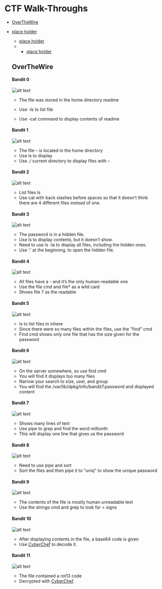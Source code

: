 # CTF Walk-Throughs
 * [OverTheWire](#overthewire)

- [place holder](#place-holder)
  * [place holder](#rubber-ducky)
  * - [place holder](#tool-demo-s)
  

   ## OverTheWire
    
    #### Bandit 0
     
     ![alt text](https://res.cloudinary.com/s1n1s73r-k1773n/image/upload/v1624315610/overthewire/Bandit0_thh95i.png)

     - The file was stored in the home directory readme
     
     - Use -ls to list file
    
    - Use -cat command to display contents of readme
    
    #### Bandit 1
    
    ![alt text](https://res.cloudinary.com/s1n1s73r-k1773n/image/upload/v1624315610/overthewire/Bandit1_yuupe5.png)

    - The file – is located in the home directory
    - Use ls to display 
    - Use ./ current directory to display files with – 

    #### Bandit 2
    
  ![alt text](https://res.cloudinary.com/s1n1s73r-k1773n/image/upload/v1624315606/overthewire/Bandit2_redh7q.png)

   - List files ls
   - Use cat with back slashes before spaces so that it doesn’t think there are 4 different files instead of one. 

    #### Bandit 3

  ![alt text](https://res.cloudinary.com/s1n1s73r-k1773n/image/upload/v1624315608/overthewire/Bandit3_xlhdms.png)

   - The password is in a hidden file. 
   -	Use ls to display contents, but it doesn’t show. 
   -	Need to use ls -la to display all files, including the hidden ones.
   -	Use ‘.’ at the beginning, to open the hidden file.
   
   #### Bandit 4
   
   ![alt text](https://res.cloudinary.com/s1n1s73r-k1773n/image/upload/v1624315608/overthewire/Bandit4_xeawe5.png)

    -	All files have a  - and it’s the only human-readable one
    -	Use the file cmd  and file* as a wild card 
    - Shows file 7 as the readable 
    
   #### Bandit 5
    
   ![alt text](https://res.cloudinary.com/s1n1s73r-k1773n/image/upload/v1624315609/overthewire/Bandit5_ecm9ay.png)

     -	ls to list files in inhere
     -	Since there were so many files within the files, use the "find" cmd
     -	Find cmd shows only one file that has the size given for the password
    
   #### Bandit 6

  ![alt text](https://res.cloudinary.com/s1n1s73r-k1773n/image/upload/v1624315609/overthewire/Bandit6_feef3s.png)

     -	On the server somewhere, so use find cmd
     -	You will find it displays too many files
     -	Narrow your search to size, user, and group
     -	You will find the /var/lib/dpkg/info/bandit7.password and displayed content
  
  ####  Bandit 7

  ![alt text](https://res.cloudinary.com/s1n1s73r-k1773n/image/upload/v1624315609/overthewire/Bandit7_r9zjqx.png)

     - Shows many lines of text
     - Use pipe to grep and find the word millionth
     - This will display one line that gives us the password

  ####   Bandit 8
  
  ![alt text](https://res.cloudinary.com/s1n1s73r-k1773n/image/upload/v1624315610/overthewire/Bandit8_rpxywo.png)

     - Need to use pipe and sort 
     - Sort the files and then pipe it to "uniq" to show the unique password
     
  ####   Bandit 9
  
  ![alt text](https://res.cloudinary.com/s1n1s73r-k1773n/image/upload/v1624315609/overthewire/Bandit9_wizfje.png)

     - The contents of the file is mostly human unreadable text
     - Use the strings cmd and grep to look for = signs

  ####   Bandit 10
  
  ![alt text](https://res.cloudinary.com/s1n1s73r-k1773n/image/upload/v1624315610/overthewire/Bandit10_ouriuo.png)

     - After displaying contents in the file, a base64 code is given
     - Use [CyberChef](https://gchq.github.io/CyberChef/) to decode it.
     
  ####   Bandit 11
  
  ![alt text](https://res.cloudinary.com/s1n1s73r-k1773n/image/upload/v1624315610/overthewire/Bandit11_w0n6zh.png)

    - The file contained a rot13 code
    - Decrypted with [CyberChef](https://gchq.github.io/CyberChef/). 
